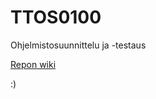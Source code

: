 # TTOS0100
Ohjelmistosuunnittelu ja -testaus

[Repon wiki](https://github.com/K8863/TTOS0100/wiki)

:)